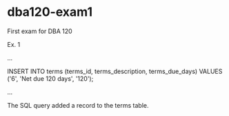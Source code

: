 # dba120-exam1
First exam for DBA 120

Ex. 1

...

INSERT INTO
  terms (terms_id, terms_description, terms_due_days)
VALUES
  ('6', 'Net due 120 days', '120');
  
...

The SQL query added a record to the terms table.

